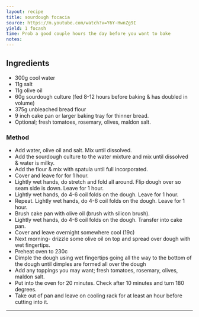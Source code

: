 ```yaml
---
layout: recipe
title: sourdough focacia
source: https://m.youtube.com/watch?v=Y6Y-HwnZg9I
yield: 1 focash
time: Prob a good couple hours the day before you want to bake
notes: 
---
```


## Ingredients
- 300g cool water
- 11g salt
- 11g olive oil
- 60g sourdough culture (fed 8-12 hours before baking & has doubled in volume)
- 375g unbleached bread flour
- 9 inch cake pan or larger baking tray for thinner bread. 
- Optional; fresh tomatoes, rosemary, olives, maldon salt. 

### Method
- Add water, olive oil and salt. Mix until dissolved.
- Add the sourdough culture to the water mixture and mix until dissolved & water is milky.
- Add the flour & mix with spatula until full incorporated.
- Cover and leave for for 1 hour. 
- Lightly wet hands, do stretch and fold all around. Flip dough over so seam side is down. Leave for 1 hour.
- Lightly wet hands, do 4-6 coil folds on the dough. Leave for 1 hour.
- Repeat. Lightly wet hands, do 4-6 coil folds on the dough. Leave for 1 hour.
- Brush cake pan with olive oil (brush with silicon brush). 
- Lightly wet hands, do 4-6 coil folds on the dough. Transfer into cake pan.
- Cover and leave overnight somewhere cool (19c)
- Next morning- drizzle some olive oil on top and spread over dough with wet fingertips.
- Preheat oven to 230c
- Dimple the dough using wet fingertips going all the way to the bottom of the dough until dimples are formed all over the dough
- Add any toppings you may want; fresh tomatoes, rosemary, olives, maldon salt. 
- Put into the oven for 20 minutes. Check after 10 minutes and turn 180  degrees. 
- Take out of pan and leave on cooling rack for at least an hour before cutting into it. 
---

